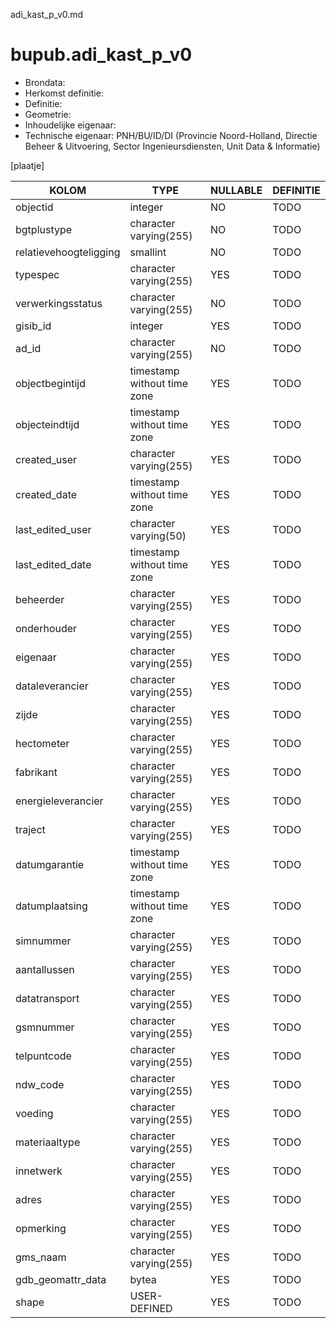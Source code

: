 adi_kast_p_v0.md

# bupub.adi_kast_p_v0


* Brondata: 
* Herkomst definitie: 
* Definitie: 
* Geometrie: 
* Inhoudelijke eigenaar: 
* Technische eigenaar: PNH/BU/ID/DI (Provincie Noord-Holland, Directie Beheer & Uitvoering, Sector Ingenieursdiensten, Unit Data & Informatie)

[plaatje]


|KOLOM                            |TYPE                       |NULLABLE|DEFINITIE|
|------                           |----                       |-----   |-----    |
|objectid                         |integer                    |NO      |TODO|
|bgtplustype                      |character varying(255)     |NO      |TODO|
|relatievehoogteligging           |smallint                   |NO      |TODO|
|typespec                         |character varying(255)     |YES     |TODO|
|verwerkingsstatus                |character varying(255)     |NO      |TODO|
|gisib_id                         |integer                    |YES     |TODO|
|ad_id                            |character varying(255)     |NO      |TODO|
|objectbegintijd                  |timestamp without time zone|YES     |TODO|
|objecteindtijd                   |timestamp without time zone|YES     |TODO|
|created_user                     |character varying(255)     |YES     |TODO|
|created_date                     |timestamp without time zone|YES     |TODO|
|last_edited_user                 |character varying(50)      |YES     |TODO|
|last_edited_date                 |timestamp without time zone|YES     |TODO|
|beheerder                        |character varying(255)     |YES     |TODO|
|onderhouder                      |character varying(255)     |YES     |TODO|
|eigenaar                         |character varying(255)     |YES     |TODO|
|dataleverancier                  |character varying(255)     |YES     |TODO|
|zijde                            |character varying(255)     |YES     |TODO|
|hectometer                       |character varying(255)     |YES     |TODO|
|fabrikant                        |character varying(255)     |YES     |TODO|
|energieleverancier               |character varying(255)     |YES     |TODO|
|traject                          |character varying(255)     |YES     |TODO|
|datumgarantie                    |timestamp without time zone|YES     |TODO|
|datumplaatsing                   |timestamp without time zone|YES     |TODO|
|simnummer                        |character varying(255)     |YES     |TODO|
|aantallussen                     |character varying(255)     |YES     |TODO|
|datatransport                    |character varying(255)     |YES     |TODO|
|gsmnummer                        |character varying(255)     |YES     |TODO|
|telpuntcode                      |character varying(255)     |YES     |TODO|
|ndw_code                         |character varying(255)     |YES     |TODO|
|voeding                          |character varying(255)     |YES     |TODO|
|materiaaltype                    |character varying(255)     |YES     |TODO|
|innetwerk                        |character varying(255)     |YES     |TODO|
|adres                            |character varying(255)     |YES     |TODO|
|opmerking                        |character varying(255)     |YES     |TODO|
|gms_naam                         |character varying(255)     |YES     |TODO|
|gdb_geomattr_data                |bytea                      |YES     |TODO|
|shape                            |USER-DEFINED               |YES     |TODO|
